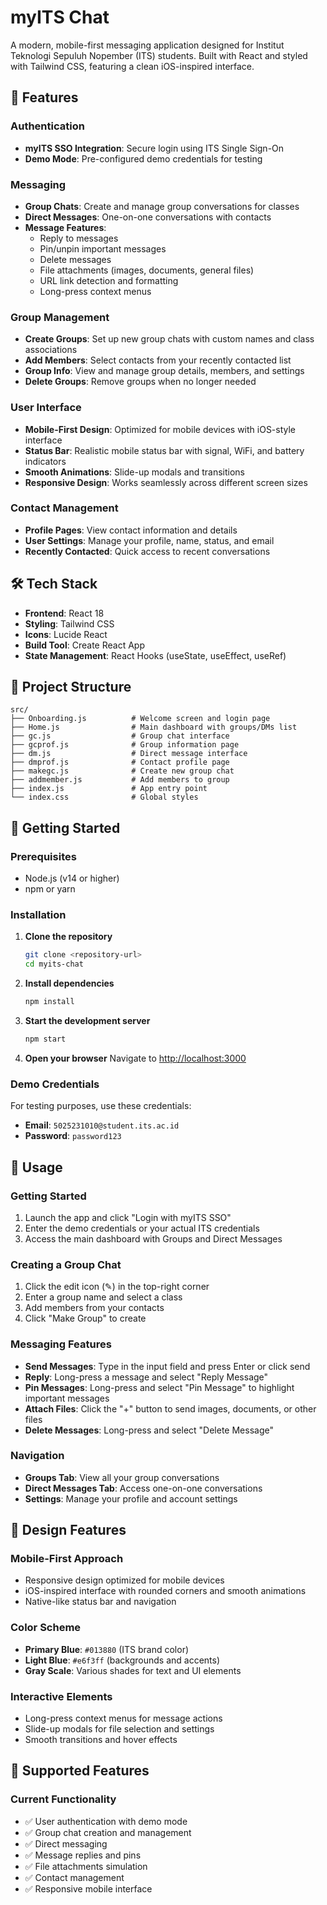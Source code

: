 # myITS Chat

A modern, mobile-first messaging application designed for Institut Teknologi Sepuluh Nopember (ITS) students. Built with React and styled with Tailwind CSS, featuring a clean iOS-inspired interface.

## 🚀 Features

### Authentication
- **myITS SSO Integration**: Secure login using ITS Single Sign-On
- **Demo Mode**: Pre-configured demo credentials for testing

### Messaging
- **Group Chats**: Create and manage group conversations for classes
- **Direct Messages**: One-on-one conversations with contacts
- **Message Features**:
  - Reply to messages
  - Pin/unpin important messages
  - Delete messages
  - File attachments (images, documents, general files)
  - URL link detection and formatting
  - Long-press context menus

### Group Management
- **Create Groups**: Set up new group chats with custom names and class associations
- **Add Members**: Select contacts from your recently contacted list
- **Group Info**: View and manage group details, members, and settings
- **Delete Groups**: Remove groups when no longer needed

### User Interface
- **Mobile-First Design**: Optimized for mobile devices with iOS-style interface
- **Status Bar**: Realistic mobile status bar with signal, WiFi, and battery indicators
- **Smooth Animations**: Slide-up modals and transitions
- **Responsive Design**: Works seamlessly across different screen sizes

### Contact Management
- **Profile Pages**: View contact information and details
- **User Settings**: Manage your profile, name, status, and email
- **Recently Contacted**: Quick access to recent conversations

## 🛠 Tech Stack

- **Frontend**: React 18
- **Styling**: Tailwind CSS
- **Icons**: Lucide React
- **Build Tool**: Create React App
- **State Management**: React Hooks (useState, useEffect, useRef)

## 📁 Project Structure

```
src/
├── Onboarding.js          # Welcome screen and login page
├── Home.js                # Main dashboard with groups/DMs list
├── gc.js                  # Group chat interface
├── gcprof.js              # Group information page
├── dm.js                  # Direct message interface
├── dmprof.js              # Contact profile page
├── makegc.js              # Create new group chat
├── addmember.js           # Add members to group
├── index.js               # App entry point
└── index.css              # Global styles
```

## 🚀 Getting Started

### Prerequisites
- Node.js (v14 or higher)
- npm or yarn

### Installation

1. **Clone the repository**
   ```bash
   git clone <repository-url>
   cd myits-chat
   ```

2. **Install dependencies**
   ```bash
   npm install
   ```

3. **Start the development server**
   ```bash
   npm start
   ```

4. **Open your browser**
   Navigate to [http://localhost:3000](http://localhost:3000)

### Demo Credentials
For testing purposes, use these credentials:
- **Email**: `5025231010@student.its.ac.id`
- **Password**: `password123`

## 🎯 Usage

### Getting Started
1. Launch the app and click "Login with myITS SSO"
2. Enter the demo credentials or your actual ITS credentials
3. Access the main dashboard with Groups and Direct Messages

### Creating a Group Chat
1. Click the edit icon (✎) in the top-right corner
2. Enter a group name and select a class
3. Add members from your contacts
4. Click "Make Group" to create

### Messaging Features
- **Send Messages**: Type in the input field and press Enter or click send
- **Reply**: Long-press a message and select "Reply Message"
- **Pin Messages**: Long-press and select "Pin Message" to highlight important messages
- **Attach Files**: Click the "+" button to send images, documents, or other files
- **Delete Messages**: Long-press and select "Delete Message"

### Navigation
- **Groups Tab**: View all your group conversations
- **Direct Messages Tab**: Access one-on-one conversations
- **Settings**: Manage your profile and account settings

## 🎨 Design Features

### Mobile-First Approach
- Responsive design optimized for mobile devices
- iOS-inspired interface with rounded corners and smooth animations
- Native-like status bar and navigation

### Color Scheme
- **Primary Blue**: `#013880` (ITS brand color)
- **Light Blue**: `#e6f3ff` (backgrounds and accents)
- **Gray Scale**: Various shades for text and UI elements

### Interactive Elements
- Long-press context menus for message actions
- Slide-up modals for file selection and settings
- Smooth transitions and hover effects

## 📱 Supported Features

### Current Functionality
- ✅ User authentication with demo mode
- ✅ Group chat creation and management
- ✅ Direct messaging
- ✅ Message replies and pins
- ✅ File attachments simulation
- ✅ Contact management
- ✅ Responsive mobile interface
